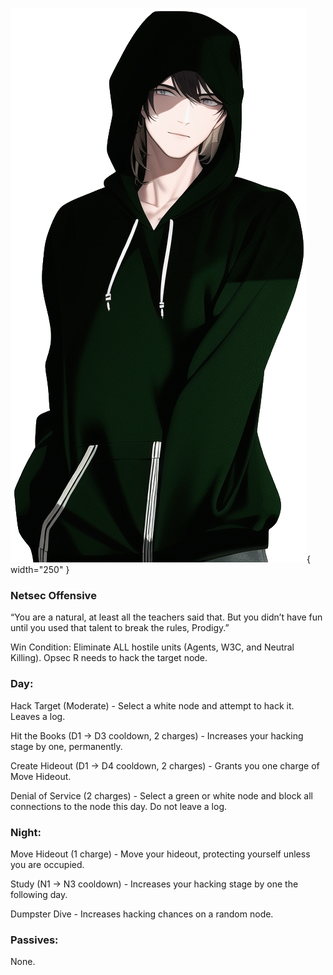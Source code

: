 ![prodigy.png](Images/prodigy.png){ width="250" }

### **Netsec Offensive**

“You are a natural, at least all the teachers said that. But you didn’t have fun until you used that talent to break the rules, Prodigy.”

Win Condition: Eliminate ALL hostile units (Agents, W3C, and Neutral Killing). Opsec R needs to hack the target node.

### **Day:**

Hack Target (Moderate) - Select a white node and attempt to hack it. Leaves a log.

Hit the Books (D1 -> D3 cooldown, 2 charges) - Increases your hacking stage by one, permanently.

Create Hideout (D1 -> D4 cooldown, 2 charges) - Grants you one charge of Move Hideout.

Denial of Service (2 charges) - Select a green or white node and block all connections to the node this day. Do not leave a log.

### **Night:**

Move Hideout (1 charge) - Move your hideout, protecting yourself unless you are occupied.

Study (N1 -> N3 cooldown) - Increases your hacking stage by one the following day.

Dumpster Dive - Increases hacking chances on a random node.

### **Passives:**

None.